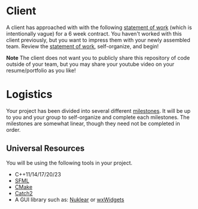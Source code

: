 # Client

A client has approached with with the following [statement of work](./sow.md) (which is intentionally vague) for a 6 week contract. You haven't worked with this client previously, but you want to impress them with your newly assembled team. Review the [statement of work](./sow.md), self-organize, and begin!

**Note** The client does not want you to publicly share this repository of code outside of your team, but you may share your youtube video on your resume/portfolio as you like!

# Logistics

Your project has been divided into several different [milestones](./milestones). It will be up to you and your group to self-organize and complete each milestones. The milestones are somewhat linear, though they need not be completed in order. 

## Universal Resources

You will be using the following tools in your project. 

* C++11/14/17/20/23
* [SFML](https://www.sfml-dev.org/index.php)
* [CMake](https://cmake.org/)
* [Catch2](https://github.com/catchorg/Catch2)
* A GUI library such as: [Nuklear](https://github.com/Immediate-Mode-UI/Nuklear) or [wxWidgets](https://www.wxwidgets.org/)
